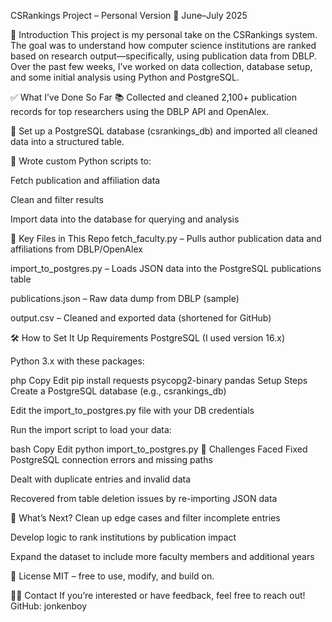 CSRankings Project – Personal Version
📅 June–July 2025

👋 Introduction
This project is my personal take on the CSRankings system. The goal was to understand how computer science institutions are ranked based on research output—specifically, using publication data from DBLP. Over the past few weeks, I’ve worked on data collection, database setup, and some initial analysis using Python and PostgreSQL.

✅ What I’ve Done So Far
📚 Collected and cleaned 2,100+ publication records for top researchers using the DBLP API and OpenAlex.

🧱 Set up a PostgreSQL database (csrankings_db) and imported all cleaned data into a structured table.

🐍 Wrote custom Python scripts to:

Fetch publication and affiliation data

Clean and filter results

Import data into the database for querying and analysis

📁 Key Files in This Repo
fetch_faculty.py – Pulls author publication data and affiliations from DBLP/OpenAlex

import_to_postgres.py – Loads JSON data into the PostgreSQL publications table

publications.json – Raw data dump from DBLP (sample)

output.csv – Cleaned and exported data (shortened for GitHub)

🛠️ How to Set It Up
Requirements
PostgreSQL (I used version 16.x)

Python 3.x with these packages:

php
Copy
Edit
pip install requests psycopg2-binary pandas
Setup Steps
Create a PostgreSQL database (e.g., csrankings_db)

Edit the import_to_postgres.py file with your DB credentials

Run the import script to load your data:

bash
Copy
Edit
python import_to_postgres.py
🧩 Challenges Faced
Fixed PostgreSQL connection errors and missing paths

Dealt with duplicate entries and invalid data

Recovered from table deletion issues by re-importing JSON data

🚀 What’s Next?
Clean up edge cases and filter incomplete entries

Develop logic to rank institutions by publication impact

Expand the dataset to include more faculty members and additional years

📄 License
MIT – free to use, modify, and build on.

🙋‍♂️ Contact
If you’re interested or have feedback, feel free to reach out!
GitHub: jonkenboy